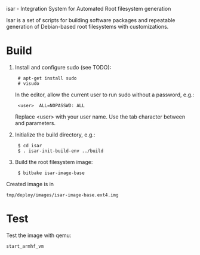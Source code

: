 isar - Integration System for Automated Root filesystem generation

Isar is a set of scripts for building software packages and repeatable
generation of Debian-based root filesystems with customizations.

# Build

1. Install and configure sudo (see TODO):

        # apt-get install sudo
        # visudo

   In the editor, allow the current user to run sudo without a password, e.g.:

        <user>  ALL=NOPASSWD: ALL

   Replace &lt;user> with your user name. Use the tab character between <user>
   and parameters.

1. Initialize the build directory, e.g.:

        $ cd isar
        $ . isar-init-build-env ../build

1. Build the root filesystem image:

        $ bitbake isar-image-base

Created image is in

    tmp/deploy/images/isar-image-base.ext4.img

# Test

Test the image with qemu:

    start_armhf_vm
